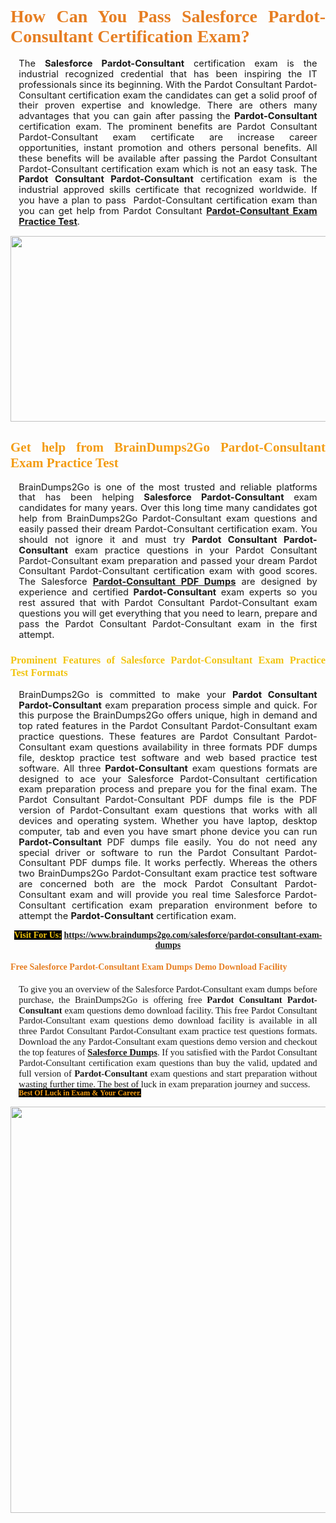 <h1 style="text-align: justify;"><span style="font-family:Georgia,serif;"><span style="color:#e67e22;"><strong>How Can You Pass Salesforce Pardot-Consultant Certification Exam?</strong></span></span></h1>

<p style="text-align:justify; margin:0in 10pt"><span style="font-size:11pt"><span style="line-height:115%"><span sans-serif="" style="font-family:Calibri,">The <strong>Salesforce Pardot-Consultant</strong> certification exam is the industrial recognized credential that has been inspiring the IT professionals since its beginning. With the Pardot Consultant Pardot-Consultant certification exam the candidates can get a solid proof of their proven expertise and knowledge. There are others many advantages that you can gain after passing the <strong> Pardot-Consultant</strong> certification exam. The prominent benefits are Pardot Consultant Pardot-Consultant exam certificate are increase career opportunities, instant promotion and others personal benefits. All these benefits will be available after passing the Pardot Consultant Pardot-Consultant certification exam which is not an easy task. The <strong>Pardot Consultant Pardot-Consultant</strong> certification exam is the industrial approved skills certificate that recognized worldwide. If you have a plan to pass  Pardot-Consultant certification exam than you can get help from Pardot Consultant <strong><a href="https://www.braindumps2go.com/salesforce/pardot-consultant-exam-dumps">Pardot-Consultant Exam Practice Test</a></strong>.</span></span></span></p>

<p style="text-align: center;"><a href="https://www.braindumps2go.com/salesforce/pardot-consultant-exam-dumps"><img alt="" src="https://i.imgur.com/Oa51Xhq.jpeg" style="width: 750px; height: 297px;" /><span style="display: none;"> </span></a></p>

<h2 style="text-align: justify;"><span style="font-family:Georgia,serif;"><span style="color:#f39c12;"><strong>Get help from BrainDumps2Go Pardot-Consultant Exam Practice Test</strong></span></span></h2>

<p style="text-align:justify; margin:0in 10pt"><span style="font-size:11pt"><span style="line-height:115%"><span sans-serif="" style="font-family:Calibri,">BrainDumps2Go is one of the most trusted and reliable platforms that has been helping <strong>Salesforce Pardot-Consultant</strong> exam candidates for many years. Over this long time many candidates got help from BrainDumps2Go Pardot-Consultant exam questions and easily passed their dream Pardot-Consultant certification exam. You should not ignore it and must try <strong>Pardot Consultant Pardot-Consultant</strong> exam practice questions in your Pardot Consultant Pardot-Consultant exam preparation and passed your dream Pardot Consultant Pardot-Consultant certification exam with good scores. The Salesforce <strong><a href="https://www.braindumps2go.com/salesforce/pardot-consultant-exam-dumps">Pardot-Consultant PDF Dumps</a></strong> are designed by experience and certified <strong> Pardot-Consultant</strong> exam experts so you rest assured that with Pardot Consultant Pardot-Consultant exam questions you will get everything that you need to learn, prepare and pass the Pardot Consultant Pardot-Consultant exam in the first attempt. </span></span></span></p>

<h3 style="text-align: justify;"><span style="font-family:Georgia,serif;"><span style="color:#f1c40f;"><strong>Prominent Features of Salesforce Pardot-Consultant Exam Practice Test Formats</strong></span></span></h3>

<p style="text-align:justify; margin:0in 10pt"><span style="font-size:11pt"><span style="line-height:115%"><span sans-serif="" style="font-family:Calibri,">BrainDumps2Go is committed to make your <strong>Pardot Consultant Pardot-Consultant</strong> exam preparation process simple and quick. For this purpose the BrainDumps2Go offers unique, high in demand and top rated features in the Pardot Consultant Pardot-Consultant exam practice questions. These features are Pardot Consultant Pardot-Consultant exam questions availability in three formats PDF dumps file, desktop practice test software and web based practice test software. All three <strong> Pardot-Consultant</strong> exam questions formats are designed to ace your Salesforce Pardot-Consultant certification exam preparation process and prepare you for the final exam. The Pardot Consultant Pardot-Consultant PDF dumps file is the PDF version of Pardot-Consultant exam questions that works with all devices and operating system. Whether you have laptop, desktop computer, tab and even you have smart phone device you can run <strong> Pardot-Consultant</strong> PDF dumps file easily. You do not need any special driver or software to run the Pardot Consultant Pardot-Consultant PDF dumps file. It works perfectly. Whereas the others two BrainDumps2Go Pardot-Consultant exam practice test software are concerned both are the mock Pardot Consultant Pardot-Consultant exam and will provide you real time Salesforce Pardot-Consultant certification exam preparation environment before to attempt the <strong> Pardot-Consultant</strong> certification exam.</span></span></span></p>

<p style="text-align: center;"><span style="font-family:Georgia,serif;"><strong><span style="color:#f1c40f;"><span style="background-color:#000000;">Visit For Us:</span></span> <a href="https://www.braindumps2go.com/salesforce/pardot-consultant-exam-dumps">https://www.braindumps2go.com/salesforce/pardot-consultant-exam-dumps</a></strong></span></p>

<h4 style="text-align: justify;"><span style="font-family:Georgia,serif;"><span style="color:#e67e22;"><strong>Free Salesforce Pardot-Consultant Exam Dumps Demo Download Facility</strong></span></span></h4>

<p style="text-align:justify; margin:0in 10pt"><span style="font-size:11pt"><span style="line-height:115%"><span sans-serif="" style="font-family:Calibri,"><span style="font-family:Georgia,serif;">To give you an overview of the Salesforce Pardot-Consultant exam dumps before purchase, the BrainDumps2Go is offering free <strong>Pardot Consultant Pardot-Consultant</strong> exam questions demo download facility. This free Pardot Consultant Pardot-Consultant exam questions demo download facility is available in all three Pardot Consultant Pardot-Consultant exam practice test questions formats. Download the any Pardot-Consultant exam questions demo version and checkout the top features of <strong><a href="https://www.braindumps2go.com/salesforce-exam-dumps">Salesforce Dumps</a></strong>. If you satisfied with the Pardot Consultant Pardot-Consultant certification exam questions than buy the valid, updated and full version of <strong> Pardot-Consultant</strong> exam questions and start preparation without wasting further time. The best of luck in exam preparation journey and success.</span></span></span></span></p>

<p style="text-align:justify; margin:0in 10pt"><strong><span style="font-size:12px;"><span style="color:#f39c12;"><span style="font-family:Georgia,serif;"><strong><span style="line-height:115%"><span style="background-color:#000000;">Best Of Luck in Exam & Your Career.</span></span></strong></span></span></span></strong></p>

<p style="text-align: center;"><strong><a href="https://www.braindumps2go.com/salesforce/pardot-consultant-exam-dumps"><img alt="" src="https://i.imgur.com/71HcEHp.jpeg" style="width: 600px; height: 650px;" /></a></strong></p>
